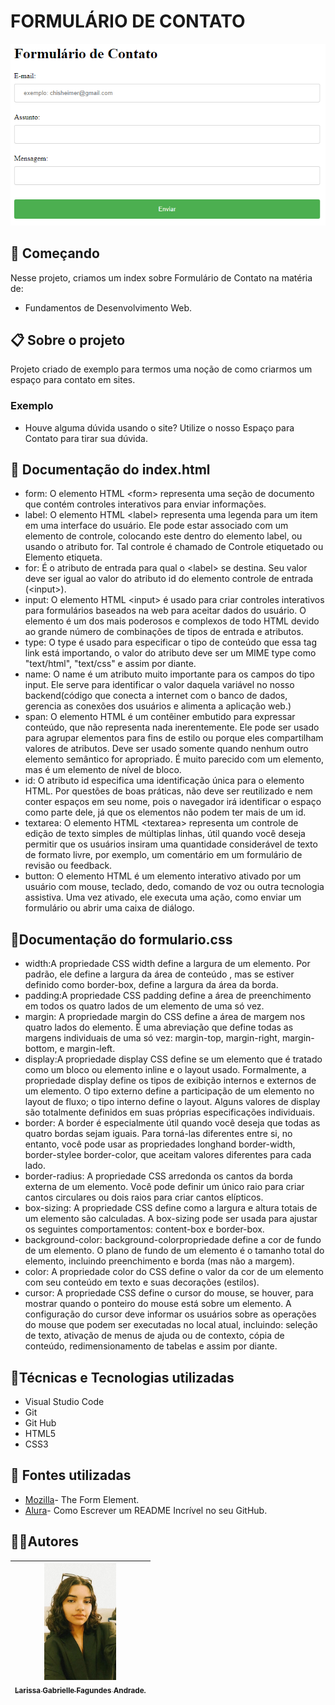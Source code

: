 # FORMULÁRIO DE CONTATO
![](formulario.de.contato.png)
## 🚀 Começando
Nesse projeto, criamos um index sobre Formulário de Contato na matéria de:
* Fundamentos de Desenvolvimento Web.

## 📋 Sobre o projeto
Projeto criado de exemplo para termos uma noção de como criarmos um espaço para contato em sites.
###  Exemplo
* Houve alguma dúvida usando o site? Utilize o nosso Espaço para Contato para tirar sua dúvida.

## 📁 Documentação do index.html 
* form: O elemento HTML &lt;form&gt; representa uma seção de documento que contém controles interativos para enviar informações.
* label: O elemento HTML &lt;label&gt; representa uma legenda para um item em uma interface do usuário. Ele pode estar associado com um elemento de controle, colocando este dentro do elemento label, ou usando o atributo for. Tal controle é chamado de Controle etiquetado ou Elemento etiqueta.
* for:  É o atributo de entrada para qual o &lt;label&gt; se destina. Seu valor deve ser igual ao valor do atributo id do elemento controle de entrada (&lt;input&gt;).
* input: O elemento HTML &lt;input&gt; é usado para criar controles interativos para formulários baseados na web para aceitar dados do usuário. O elemento é um dos mais poderosos e complexos de todo HTML devido ao grande número de combinações de tipos de entrada e atributos.
* type: O type é usado para especificar o tipo de conteúdo que essa tag link está importando, o valor do atributo deve ser um MIME type como "text/html", "text/css" e assim por diante.
* name: O name é um atributo muito importante para os campos do tipo input. Ele serve para identificar o valor daquela variável no nosso backend(código que conecta a internet com o banco de dados, gerencia as conexões dos usuários e alimenta a aplicação web.)
* span: O elemento HTML é um contêiner embutido para expressar conteúdo, que não representa nada inerentemente. Ele pode ser usado para agrupar elementos para fins de estilo ou porque eles compartilham valores de atributos. Deve ser usado somente quando nenhum outro elemento semântico for apropriado. É muito parecido com um elemento, mas é um elemento de nível de bloco.
* id: O atributo id especifica uma identificação única para o elemento HTML. Por questões de boas práticas, não deve ser reutilizado e nem conter espaços em seu nome, pois o navegador irá identificar o espaço como parte dele, já que os elementos não podem ter mais de um id.
* textarea: O elemento HTML &lt;textarea&gt; representa um controle de edição de texto simples de múltiplas linhas, útil quando você deseja permitir que os usuários insiram uma quantidade considerável de texto de formato livre, por exemplo, um comentário em um formulário de revisão ou feedback.
* button: O elemento HTML é um elemento interativo ativado por um usuário com mouse, teclado, dedo, comando de voz ou outra tecnologia assistiva. Uma vez ativado, ele executa uma ação, como enviar um formulário ou abrir uma caixa de diálogo.

##  📁Documentação do formulario.css
* width:A propriedade CSS width define a largura de um elemento. Por padrão, ele define a largura da área de conteúdo , mas se estiver definido como border-box, define a largura da área da borda.
* padding:A propriedade CSS padding define a área de preenchimento em todos os quatro lados de um elemento de uma só vez.
* margin: A propriedade margin do CSS define a área de margem nos quatro lados do elemento. É uma abreviação que define todas as margens individuais de uma só vez: margin-top, margin-right, margin-bottom, e margin-left.
* display:A propriedade display CSS define se um elemento que é tratado como um bloco ou elemento inline e o layout usado. Formalmente, a propriedade display define os tipos de exibição internos e externos de um elemento. O tipo externo define a participação de um elemento no layout de fluxo; o tipo interno define o layout. Alguns valores de display são totalmente definidos em suas próprias especificações individuais.
* border: A border é especialmente útil quando você deseja que todas as quatro bordas sejam iguais. Para torná-las diferentes entre si, no entanto, você pode usar as propriedades longhand border-width, border-stylee border-color, que aceitam valores diferentes para cada lado.
* border-radius: A propriedade CSS arredonda os cantos da borda externa de um elemento. Você pode definir um único raio para criar cantos circulares ou dois raios para criar cantos elípticos.
* box-sizing: A propriedade CSS define como a largura e altura totais de um elemento são calculadas. A box-sizing pode ser usada para ajustar os seguintes comportamentos: content-box e border-box.
* background-color:  background-colorpropriedade define a cor de fundo de um elemento. O plano de fundo de um elemento é o tamanho total do elemento, incluindo preenchimento e borda (mas não a margem).
* color: A propriedade color do CSS define o valor da cor de um elemento com seu conteúdo em texto e suas decorações (estilos).
* cursor: A propriedade CSS define o cursor do mouse, se houver, para mostrar quando o ponteiro do mouse está sobre um elemento. A configuração do cursor deve informar os usuários sobre as operações do mouse que podem ser executadas no local atual, incluindo: seleção de texto, ativação de menus de ajuda ou de contexto, cópia de conteúdo, redimensionamento de tabelas e assim por diante.

## 🔨Técnicas e Tecnologias utilizadas
* Visual Studio Code 
* Git
* Git Hub
* HTML5
* CSS3

## 🚧 Fontes utilizadas
* [Mozilla](https://developer.mozilla.org/en-US/docs/Web/HTML/Element/form)- The Form Element.
* [Alura](https://www.alura.com.br/artigos/escrever-bom-readme)- Como Escrever um README Incrível no seu GitHub.

## ✍🏻Autores
| [<img loading="eu.jpeg" src="eu.jpeg" width=115><br><sub>Larissa Gabrielle Fagundes Andrade.</sub>](https://github.com/gabriellefagundes) |
| :---: 